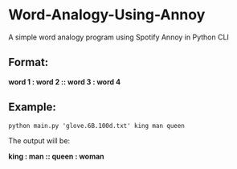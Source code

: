 # Word-Analogy-Using-Annoy

A simple word analogy program using Spotify Annoy in Python CLI

## Format:

**word 1 : word 2 :: word 3 : word 4**

## Example:
```
python main.py 'glove.6B.100d.txt' king man queen
```
The output will be:

**king : man :: queen : woman**
